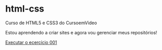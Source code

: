 # html-css
 Curso de HTML5 e CSS3 do CursoemVideo

Estou aprendendo a criar sites e agora vou gerenciar meus repositórios!

<a href="https://haroldoss.github.io/html-css/exercicios/ex001/index.html"> Executar o ecercício 001</a>
